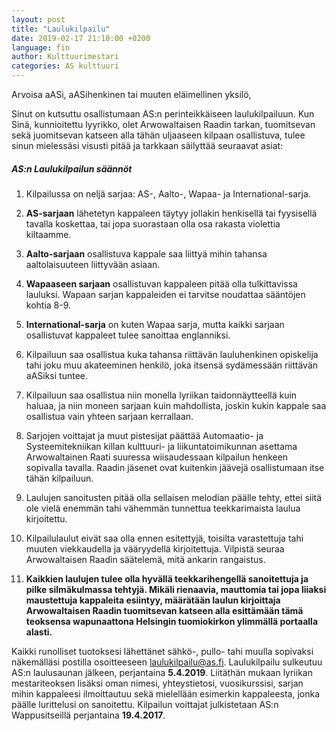 ```yaml
---
layout: post
title: "Laulukilpailu"
date: 2019-02-17 21:10:00 +0200
language: fin
author: Kulttuurimestari
categories: AS kulttuuri
---
```


Arvoisa aASi, aASihenkinen tai muuten eläimellinen yksilö,

Sinut on kutsuttu osallistumaan AS:n perinteikkäiseen laulukilpailuun. Kun Sinä, kunnioitettu lyyrikko, olet Arwowaltaisen Raadin tarkan, tuomitsevan sekä juomitsevan katseen alla tähän uljaaseen kilpaan osallistuva, tulee sinun mielessäsi visusti pitää ja tarkkaan säilyttää seuraavat asiat:

##### AS:n Laulukilpailun säännöt

1. Kilpailussa on neljä sarjaa: AS-, Aalto-, Wapaa- ja International-sarja.
2. **AS-sarjaan** lähetetyn kappaleen täytyy jollakin henkisellä tai fyysisellä tavalla koskettaa, tai jopa suorastaan olla osa rakasta violettia kiltaamme.
3. **Aalto-sarjaan** osallistuva kappale saa liittyä mihin tahansa aaltolaisuuteen liittyvään asiaan.
4. **Wapaaseen sarjaan** osallistuvan kappaleen pitää olla tulkittavissa lauluksi. Wapaan sarjan kappaleiden ei tarvitse noudattaa sääntöjen kohtia 8-9.
5. **International-sarja** on kuten Wapaa sarja, mutta kaikki sarjaan osallistuvat kappaleet tulee sanoittaa englanniksi.
6. Kilpailuun saa osallistua kuka tahansa riittävän lauluhenkinen opiskelija tahi joku muu akateeminen henkilö, joka itsensä sydämessään riittävän aASiksi tuntee.
7. Kilpailuun saa osallistua niin monella lyriikan taidonnäytteellä kuin haluaa, ja niin moneen sarjaan kuin mahdollista, joskin kukin kappale saa osallistua vain yhteen sarjaan kerrallaan.

8. Sarjojen voittajat ja muut pistesijat päättää Automaatio- ja Systeemitekniikan killan kulttuuri- ja liikuntatoimikunnan asettama Arwowaltainen Raati suuressa wiisaudessaan kilpailun henkeen sopivalla tavalla. Raadin jäsenet ovat kuitenkin jäävejä osallistumaan itse tähän kilpailuun.
9. Laulujen sanoitusten pitää olla sellaisen melodian päälle tehty, ettei siitä ole vielä enemmän tahi vähemmän tunnettua teekkarimaista laulua kirjoitettu.

10. Kilpailulaulut eivät saa olla ennen esitettyjä, toisilta varastettuja tahi muuten viekkaudella ja vääryydellä kirjoitettuja. Vilpistä seuraa Arwowaltaisen Raadin säätelemä, mitä ankarin rangaistus.
11. **Kaikkien laulujen tulee olla hyvällä teekkarihengellä sanoitettuja ja pilke silmäkulmassa tehtyjä. Mikäli rienaavia, mauttomia tai jopa liiaksi maustettuja kappaleita esiintyy, määrätään laulun kirjoittaja Arwowaltaisen Raadin tuomitsevan katseen alla esittämään tämä teoksensa wapunaattona Helsingin tuomiokirkon ylimmällä portaalla alasti.**

Kaikki runolliset tuotoksesi lähettänet sähkö-, pullo- tahi muulla sopivaksi näkemälläsi postilla osoitteeseen laulukilpailu@as.fi. Laulukilpailu sulkeutuu AS:n laulusaunan jälkeen, perjantaina **5.4.2019**. Liitäthän mukaan lyriikan mestariteoksen lisäksi oman nimesi, yhteystietosi, vuosikurssisi, sarjan mihin kappaleesi ilmoittautuu sekä mielellään esimerkin kappaleesta, jonka päälle lurittelusi on sanoitettu. Kilpailun voittajat julkistetaan AS:n Wappusitseillä perjantaina **19.4.2017**.

